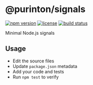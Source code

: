 # @purinton/signals

[![npm version](https://img.shields.io/npm/v/@purinton/signals.svg)](https://www.npmjs.com/package/@purinton/signals) [![license](https://img.shields.io/github/license/purinton/signals.svg)](LICENSE) [![build status](https://github.com/purinton/signals/actions/workflows/nodejs.yml/badge.svg)](https://github.com/purinton/signals/actions)


Minimal Node.js signals

## Usage

- Edit the source files
- Update `package.json` metadata
- Add your code and tests
- Run `npm test` to verify
